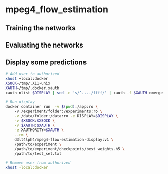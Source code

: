# mpeg4_flow_estimation


## Training the networks

## Evaluating the networks

## Display some predictions

```bash
# Add user to authorized
xhost +local:docker
XSOCK=/tmp/.X11-unix
XAUTH=/tmp/.docker.xauth
xauth nlist $DISPLAY | sed -e 's/^..../ffff/' | xauth -f $XAUTH nmerge -

# Run display
docker container run  -v $(pwd):/app:ro \ 
	-v /experiment/folder:/experiments:ro \
	-v /data/folder:/data:ro -e DISPLAY=$DISPLAY \
	-v $XSOCK:$XSOCK \
	-v $XAUTH:$XAUTH \
	-e XAUTHORITY=$XAUTH \
	--rm \
	d3lt4lph4/mpeg4-flow-estimation-display:v1 \
	/path/to/experiment \
	/path/to/experiment/checkpoints/best_weights.h5 \
	/path/to/test_set.txt

# Remove user from authorized
xhost -local:docker
```